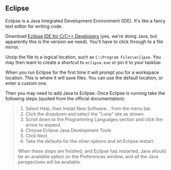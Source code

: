 ## Eclipse

Eclipse is a Java Integrated Development Environment (IDE). It's like a fancy text editor for writing code.

Download [Eclipse IDE for C/C++ Developers](https://www.eclipse.org/downloads/) (yes, we're doing Java, but apparently this is the version we need). You'll have to click through to a file mirror.

Unzip the file to a logical location, such as `C:\Program Files\eclipse`. You may then want to create a shortcut to `eclipse.exe` or pin it to your taskbar.

When you run Eclipse for the first time it will prompt you for a workspace location. This is where it will save files. You can use the default location, or enter a custom one.

Then you may need to add Java to Eclipse. Once Eclipse is running take the following steps (quoted from the official documentation):

> 1. Select Help, then Install New Software... from the menu bar.
> 2. Click the dropdown and select the "Luna" site as shown.
> 3. Scroll down to the Programming Languages section and click the arrow to expand.
> 4. Choose Eclipse Java Development Tools
> 5. Click Next.
> 6. Take the defaults for the other options and let Eclipse restart.
> 
> When these steps are finished, and Eclipse has restarted, Java should be an available option on the Preferences window, and all the Java perspectives will be available.